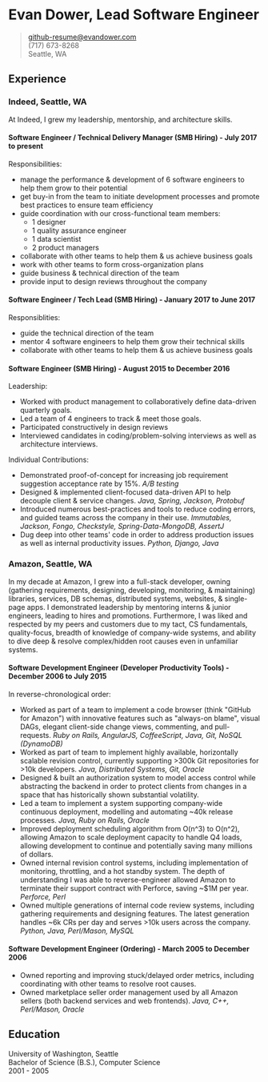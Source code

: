 # Evan Dower, Lead Software Engineer

> github-resume@evandower.com  
> (717) 673-8268  
> Seattle, WA  

## Experience

### Indeed, Seattle, WA

At Indeed, I grew my leadership, mentorship, and architecture skills.

#### Software Engineer / Technical Delivery Manager (SMB Hiring) - July 2017 to present

Responsibilities:
* manage the performance & development of 6 software engineers to help them grow to their potential
* get buy-in from the team to initiate development processes and promote best practices to ensure team efficiency
* guide coordination with our cross-functional team members:
  * 1 designer
  * 1 quality assurance engineer
  * 1 data scientist
  * 2 product managers
* collaborate with other teams to help them & us achieve business goals
* work with other teams to form cross-organization plans
* guide business & technical direction of the team
* provide input to design reviews throughout the company

#### Software Engineer / Tech Lead (SMB Hiring) - January 2017 to June 2017

Responsiblities:
* guide the technical direction of the team
* mentor 4 software engineers to help them grow their technical skills
* collaborate with other teams to help them & us achieve business goals

#### Software Engineer (SMB Hiring) - August 2015 to December 2016

Leadership:
* Worked with product management to collaboratively define data-driven quarterly goals.
* Led a team of 4 engineers to track & meet those goals.
* Participated constructively in design reviews
* Interviewed candidates in coding/problem-solving interviews as well as architecture interviews.

Individual Contributions:
* Demonstrated proof-of-concept for increasing job requirement suggestion acceptance rate by 15%. *A/B testing*
* Designed & implemented client-focused data-driven API to help decouple client & service changes. *Java, Spring, Jackson, Protobuf*
* Introduced numerous best-practices and tools to reduce coding errors, and guided teams across the company in their use. *Immutables, Jackson, Fongo, Checkstyle, Spring-Data-MongoDB, AssertJ*
* Dug deep into other teams' code in order to address production issues as well as internal productivity issues. *Python, Django, Java*

### Amazon, Seattle, WA

In my decade at Amazon, I grew into a full-stack developer, owning (gathering requirements, designing, developing, monitoring, & maintaining) libraries, services, DB schemas, distributed systems, websites, & single-page apps. I demonstrated leadership by mentoring interns & junior engineers, leading to hires and promotions. Furthermore, I was liked and respected by my peers and customers due to my tact, CS fundamentals, quality-focus, breadth of knowledge of company-wide systems, and ability to dive deep & resolve complex/hidden root causes even in unfamiliar systems.

#### Software Development Engineer (Developer Productivity Tools) - December 2006 to July 2015

In reverse-chronological order:
* Worked as part of a team to implement a code browser (think "GitHub for Amazon") with innovative features such as "always-on blame", visual DAGs, elegant client-side change views, commenting, and pull-requests. *Ruby on Rails, AngularJS, CoffeeScript, Java, Git, NoSQL (DynamoDB)*
* Worked as part of team to implement highly available, horizontally scalable revision control, currently supporting >300k Git repositories for >10k developers. *Java, Distributed Systems, Git, Oracle*
* Designed & built an authorization system to model access control while abstracting the backend in order to protect clients from changes in a space that has historically shown substantial volatility.
* Led a team to implement a system supporting company-wide continuous deployment, modelling and automating ~40k release processes. *Java, Ruby on Rails, Oracle*
* Improved deployment scheduling algorithm from O(n^3) to O(n^2), allowing Amazon to scale deployment capacity to handle Q4 loads, allowing development to continue and potentially saving many millions of dollars.
* Owned internal revision control systems, including implementation of monitoring, throttling, and a hot standby system. The depth of understanding I was able to reverse-engineer allowed Amazon to terminate their support contract with Perforce, saving ~$1M per year. *Perforce, Perl*
* Owned multiple generations of internal code review systems, including gathering requirements and designing features. The latest generation handles ~6k CRs per day and serves >10k users across the company. *Python, Java, Perl/Mason, MySQL*

#### Software Development Engineer (Ordering) - March 2005 to December 2006

* Owned reporting and improving stuck/delayed order metrics, including coordinating with other teams to resolve root causes.
* Owned marketplace seller order management used by all Amazon sellers (both backend services and web frontends). *Java, C++, Perl/Mason, Oracle*

## Education

University of Washington, Seattle  
Bachelor of Science (B.S.), Computer Science  
2001 - 2005
